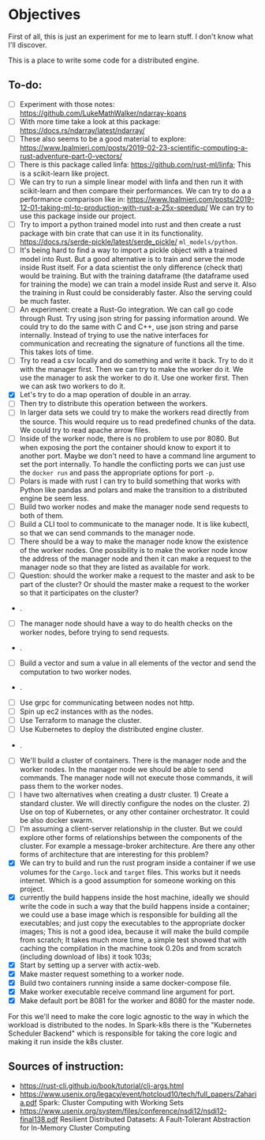# Objectives

First of all, this is just an experiment for me to learn stuff.
I don't know what I'll discover.

This is a place to write some code for a distributed engine.

## To-do:

- [ ] Experiment with those notes: https://github.com/LukeMathWalker/ndarray-koans
- [ ] With more time take a look at this package: https://docs.rs/ndarray/latest/ndarray/
- [ ] These also seems to be a good material to explore:
      https://www.lpalmieri.com/posts/2019-02-23-scientific-computing-a-rust-adventure-part-0-vectors/
- [ ] There is this package called linfa: https://github.com/rust-ml/linfa;
      This is a scikit-learn like project.
- [ ] We can try to run a simple linear model with linfa and then run it with
      scikit-learn and then compare their performances. We can try to do a a
      performance comparison like in:
      https://www.lpalmieri.com/posts/2019-12-01-taking-ml-to-production-with-rust-a-25x-speedup/
      We can try to use this package inside our project.
- [ ] Try to import a python trained model into rust and then create a rust package
      with bin crate that can use it in its functionality.
      https://docs.rs/serde-pickle/latest/serde_pickle/
      `ml_models/python`.
- [ ] It's being hard to find a way to import a pickle object with a trained model
      into Rust. But a good alternative is to train and serve the mode inside Rust
      itself. For a data scientist the only difference (check that) would be training.
      But with the training dataframe (the dataframe used for training the mode)
      we can train a model inside Rust and serve it. Also the training in Rust could
      be considerably faster. Also the serving could be much faster.
- [ ] An experiment: create a Rust-Go integration. We can call go code through Rust.
      Try using json string for passing information around.
      We could try to do the same with C and C++, use json string and parse internally.
      Instead of trying to use the native interfaces for communication and recreating
      the signature of functions all the time. This takes lots of time.
- [ ] Try to read a csv locally and do something and write it back. Try to do it
      with the manager first.
      Then we can try to make the worker do it. We use the manager to ask the
      worker to do it.
      Use one worker first. Then we can ask two workers to do it.
- [x] Let's try to do a map operation of double in an array.
- [ ] Then try to distribute this operation between the workers.
- [ ] In larger data sets we could try to make the workers read directly from the source.
      This would require us to read predefined chunks of the data.
      We could try to read apache arrow files.
- [ ] Inside of the worker node, there is no problem to use por 8080. But when
      exposing the port the container should know to export it to another port.
      Maybe we don't need to have a command line argument to set the port
      internally. To handle the conflicting ports we can just use the `docker run`
      and pass the appropriate options for port `-p`.
- [ ] Polars is made with rust I can try to build something that works with Python
      like pandas and polars and make the transition to a distributed engine
      be seem less.
- [ ] Build two worker nodes and make the manager node send requests to both of them.
- [ ] Build a CLI tool to communicate to the manager node. It is like kubectl, so
      that we can send commands to the manager node.
- [ ] There should be a way to make the manager node know the existence of the worker
      nodes. One possibility is to make the worker node know the address of the manager node
      and then it can make a request to the manager node so that they are listed
      as available for work.
- [ ] Question: should the worker make a request to the master and ask to be
      part of the cluster? Or should the master
      make a request to the worker so that it participates on the cluster?
- .
- [ ] The manager node should have a way to do health checks on the worker
      nodes, before trying to send requests.
- .
- [ ] Build a vector and sum a value in all elements of the vector and send the
      computation to two worker nodes.
- .
- [ ] Use grpc for communicating between nodes not http.
- [ ] Spin up ec2 instances with as the nodes.
- [ ] Use Terraform to manage the cluster.
- [ ] Use Kubernetes to deploy the distributed engine cluster.
- .
- [ ] We'll build a cluster of containers. There is the manager node and the worker
      nodes. In the manager node we should be able to send commands. The manager node
      will not execute those commands, it will pass them to the worker nodes.
- [ ] I have two alternatives when creating a dustr cluster. 1) Create a standard
      cluster. We will directly configure the nodes on the cluster. 2) Use on top
      of Kubernetes, or any other container orchestrator. It could be also docker swarm.
- [ ] I'm assuming a client-server relationship in the cluster. But we could
      explore other forms of relationships between the components of the cluster.
      For example a message-broker architecture.
      Are there any other forms of architecture that are interesting for this problem?
- [x] We can try to build and run the rust program inside a container if we
      use volumes for the `Cargo.lock` and `target` files.
      This works but it needs internet. Which is a good assumption for someone
      working on this project.
- [x] currently the build happens inside the host machine, ideally we should
      write the code in such a way that the build happens inside a container;
      we could use a base image which is responsible for building all the
      executables; and just copy the executables to the appropriate docker images;
      This is not a good idea, because it will make the build compile from scratch;
      It takes much more time, a simple test showed that with caching the
      compilation in the machine took 0.20s and from scratch
      (including download of libs) it took 103s;
- [x] Start by setting up a server with actix-web.
- [x] Make master request something to a worker node.
- [x] Build two containers running inside a same docker-compose file.
- [x] Make worker executable receive command line argument for port.
- [x] Make default port be 8081 for the worker and 8080 for the master node.

For this we'll need to make the core logic agnostic to the way in which the workload
is distributed to the nodes.
In Spark-k8s there is the "Kubernetes Scheduler Backend" which is responsible for
taking the core logic and making it run inside the k8s cluster.

## Sources of instruction:

- https://rust-cli.github.io/book/tutorial/cli-args.html
- https://www.usenix.org/legacy/event/hotcloud10/tech/full_papers/Zaharia.pdf Spark: Cluster Computing with Working Sets
- https://www.usenix.org/system/files/conference/nsdi12/nsdi12-final138.pdf Resilient Distributed Datasets: A Fault-Tolerant Abstraction for
  In-Memory Cluster Computing
